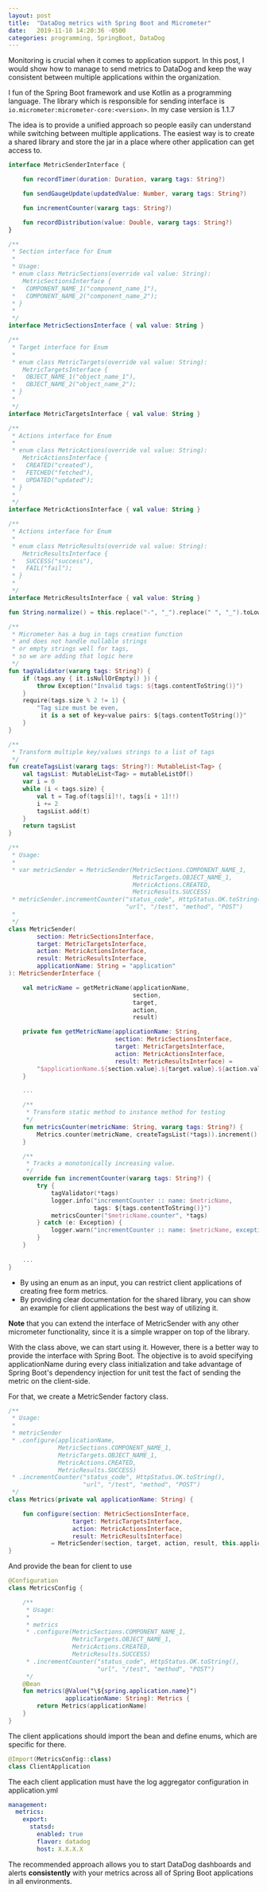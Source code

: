 ```yaml
---
layout: post
title:  "DataDog metrics with Spring Boot and Micrometer"
date:   2019-11-10 14:20:36 -0500
categories: programming, SpringBoot, DataDog
---
```


Monitoring is crucial when it comes to application support. In this post, I would show how to manage to send metrics to
DataDog and keep the way consistent between multiple applications within the organization.

I fun of the Spring Boot framework and use Kotlin as a programming language. The library which is responsible for sending
interface is `io.micrometer:micrometer-core:<version>`. In my case version is 1.1.7

The idea is to provide a unified approach so people easily can understand while switching between multiple applications.
The easiest way is to create a shared library and store the jar in a place where other application can get access to.

```kotlin
interface MetricSenderInterface {

    fun recordTimer(duration: Duration, vararg tags: String?)

    fun sendGaugeUpdate(updatedValue: Number, vararg tags: String?)

    fun incrementCounter(vararg tags: String?)

    fun recordDistribution(value: Double, vararg tags: String?)
}

/**
 * Section interface for Enum
 *
 * Usage:
 * enum class MetricSections(override val value: String):
    MetricSectionsInterface {
 *   COMPONENT_NAME_1("component_name_1"),
 *   COMPONENT_NAME_2("component_name_2");
 * }
 *
 */
interface MetricSectionsInterface { val value: String }

/**
 * Target interface for Enum
 *
 * enum class MetricTargets(override val value: String):
    MetricTargetsInterface {
 *   OBJECT_NAME_1("object_name_1"),
 *   OBJECT_NAME_2("object_name_2");
 * }
 *
 */
interface MetricTargetsInterface { val value: String }

/**
 * Actions interface for Enum
 *
 * enum class MetricActions(override val value: String):
    MetricActionsInterface {
 *   CREATED("created"),
 *   FETCHED("fetched"),
 *   UPDATED("updated");
 * }
 *
 */
interface MetricActionsInterface { val value: String }

/**
 * Actions interface for Enum
 *
 * enum class MetricResults(override val value: String):
    MetricResultsInterface {
 *   SUCCESS("success"),
 *   FAIL("fail");
 * }
 *
 */
interface MetricResultsInterface { val value: String }

fun String.normalize() = this.replace("-", "_").replace(" ", "_").toLowerCase()

/**
 * Micrometer has a bug in tags creation function
 * and does not handle nullable strings
 * or empty strings well for tags,
 * so we are adding that logic here
 */
fun tagValidator(vararg tags: String?) {
    if (tags.any { it.isNullOrEmpty() }) {
        throw Exception("Invalid tags: ${tags.contentToString()}")
    }
    require(tags.size % 2 != 1) { 
        "Tag size must be even,
         it is a set of key=value pairs: ${tags.contentToString()}"
    }
}

/**
 * Transform multiple key/values strings to a list of tags
 */
fun createTagsList(vararg tags: String?): MutableList<Tag> {
    val tagsList: MutableList<Tag> = mutableListOf()
    var i = 0
    while (i < tags.size) {
        val t = Tag.of(tags[i]!!, tags[i + 1]!!)
        i += 2
        tagsList.add(t)
    }
    return tagsList
}

/**
 * Usage:
 *
 * var metricSender = MetricSender(MetricSections.COMPONENT_NAME_1,
                                   MetricTargets.OBJECT_NAME_1,
                                   MetricActions.CREATED,
                                   MetricResults.SUCCESS)
 * metricSender.incrementCounter("status_code", HttpStatus.OK.toString(),
                                 "url", "/test", "method", "POST")
 *
 */
class MetricSender(
        section: MetricSectionsInterface,
        target: MetricTargetsInterface,
        action: MetricActionsInterface,
        result: MetricResultsInterface,
        applicationName: String = "application"
): MetricSenderInterface {

    val metricName = getMetricName(applicationName,
                                   section,
                                   target,
                                   action,
                                   result)

    private fun getMetricName(applicationName: String,
                              section: MetricSectionsInterface,
                              target: MetricTargetsInterface,
                              action: MetricActionsInterface,
                              result: MetricResultsInterface) = 
        "$applicationName.${section.value}.${target.value}.${action.value}.${result.value}".normalize()
    }

    ...

    /**
     * Transform static method to instance method for testing
     */
    fun metricsCounter(metricName: String, vararg tags: String?) {
        Metrics.counter(metricName, createTagsList(*tags)).increment()
    }

    /**
     * Tracks a monotonically increasing value.
     */
    override fun incrementCounter(vararg tags: String?) {
        try {
            tagValidator(*tags)
            logger.info("incrementCounter :: name: $metricName,
                        tags: ${tags.contentToString()}")
            metricsCounter("$metricName.counter", *tags)
        } catch (e: Exception) {
            logger.warn("incrementCounter :: name: $metricName, exception: $e")
        }
    }
    
    ...
}
```

* By using an enum as an input, you can restrict client applications of creating free form metrics.
* By providing clear documentation for the shared library, you can show an example for client applications the best way of
utilizing it.

**Note** that you can extend the interface of MetricSender with any other micrometer functionality,
since it is a simple wrapper on top of the library.

With the class above, we can start using it. However, there is a better way to provide the interface with Spring Boot.
The objective is to avoid specifying applicationName during every class initialization
and take advantage of Spring Boot's dependency injection for unit test the fact of sending the metric on the client-side.

For that, we create a MetricSender factory class.

```kotlin
/**
 * Usage:
 *
 * metricSender
 * .configure(applicationName,
              MetricSections.COMPONENT_NAME_1,
              MetricTargets.OBJECT_NAME_1,
              MetricActions.CREATED,
              MetricResults.SUCCESS)
 * .incrementCounter("status_code", HttpStatus.OK.toString(),
                     "url", "/test", "method", "POST")
 */
class Metrics(private val applicationName: String) {

    fun configure(section: MetricSectionsInterface,
                  target: MetricTargetsInterface,
                  action: MetricActionsInterface,
                  result: MetricResultsInterface)
            = MetricSender(section, target, action, result, this.applicationName)
}
```

And provide the bean for client to use

```kotlin
@Configuration
class MetricsConfig {

    /**
     * Usage:
     *
     * metrics
     * .configure(MetricSections.COMPONENT_NAME_1,
                  MetricTargets.OBJECT_NAME_1,
                  MetricActions.CREATED,
                  MetricResults.SUCCESS)
     * .incrementCounter("status_code", HttpStatus.OK.toString(),
                         "url", "/test", "method", "POST")
     */
    @Bean
    fun metrics(@Value("\${spring.application.name}")
                applicationName: String): Metrics {
        return Metrics(applicationName)
    }
}
```

The client applications should import the bean and define enums, which are specific for there.

```kotlin
@Import(MetricsConfig::class)
class ClientApplication
```

The each client application must have the log aggregator configuration in application.yml
```yaml
management:
  metrics:
    export:
      statsd:
        enabled: true
        flavor: datadog
        host: X.X.X.X
```

The recommended approach allows you to start DataDog dashboards and alerts **consistently**
with your metrics across all of Spring Boot applications in all environments.





